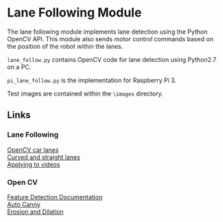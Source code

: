 # Lane Following Module
The lane following module implements lane detection using the Python OpenCV API. This module also sends motor control commands based on the position of the robot within the lanes.

`lane_follow.py` contains OpenCV code for lane detection using Python2.7 on a PC.

`pi_lane_follow.py` is the implementation for Raspberry Pi 3.

Test images are contained within the `\images` directory.

## Links
### Lane Following
[OpenCV car lanes](https://medium.com/@vijay120/detecting-car-lane-lines-using-computer-vision-d23b2dafdf4c)  
[Curved and straight lanes](https://drive.google.com/file/d/0B3rXba6M6OXhdlJMNVEtenhTNHc/view)  
[Applying to videos](https://github.com/vijay120/Autonomous-Vehicles/blob/master/pset1/Car-Lane-Detection/P1.ipynb)  

### Open CV
[Feature Detection Documentation](http://docs.opencv.org/2.4/modules/imgproc/doc/feature_detection.html?highlight=canny)  
[Auto Canny](http://www.pyimagesearch.com/2015/04/06/zero-parameter-automatic-canny-edge-detection-with-python-and-opencv/)  
[Erosion and Dilation](https://pythonprogramming.net/morphological-transformation-python-opencv-tutorial/)  
